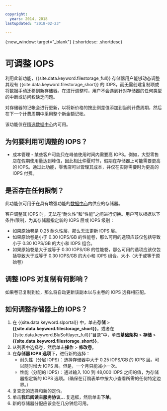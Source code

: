 ```yaml
---

copyright:
  years: 2014, 2018
lastupdated: "2018-02-23"

---
```

{:new_window: target="_blank"}
{:shortdesc: .shortdesc}

# 可调整 IOPS

利用此新功能，{{site.data.keyword.filestorage_full}} 存储器用户能够动态调整其现有 {{site.data.keyword.filestorage_short}} 的 IOPS，而无需创建复制项或将数据手动迁移到新存储器。在进行调整时，用户不会遇到针对存储器的任何类型的中断或访问权缺乏问题。 

对存储器的记帐会进行更新，以将新价格的按比例差值添加到当前计费周期，然后在下一个计费周期中采用整个新金额记帐。

该功能仅在[精选数据中心](new-ibm-block-and-file-storage-location-and-features.html)内可用。 

## 为何要利用可调整的 IOPS？

- 成本管理 - 某些客户可能只在峰值使用时间内需要高 IOPS。例如，大型零售店在假期使用量达到峰值，因此相比仲夏时节，假期在存储器上可能需要更高的 IOPS。通过此功能，零售店可以管理其成本，并仅在实际需要时为更高的 IOPS 付费。

## 是否存在任何限制？

此功能仅可用于在具有增强功能的[数据中心](new-ibm-block-and-file-storage-location-and-features.html)内供应的存储器。

客户调整其 IOPS 时，无法在“耐久性”和“性能”之间进行切换。用户可以根据以下条件/限制，为其存储器指定新的 IOPS 层或 IOPS 级别： 

- 如果原始卷是 0.25 耐久性层，那么无法更新 IOPS 层。
- 如果原始卷是小于 0.30 IOPS/GB 的性能卷，那么可用的选项应该仅包括导致小于 0.30 IOPS/GB 的大小和 IOPS 组合。 
- 如果原始卷是大于或等于 0.30 IOPS/GB 的性能卷，那么可用的选项应该仅包括导致大于或等于 0.30 IOPS/GB 的大小和 IOPS 组合。大小（大于或等于原始卷）

## 调整 IOPS 对复制有何影响？

如果卷已复制到位，那么将自动更新该副本以与主卷的 IOPS 选择相匹配。 

## 如何调整存储器上的 IOPS？

1. 在 {{site.data.keyword.slportal}} 中，单击**存储** > **{{site.data.keyword.filestorage_short}}**，或者在 {{site.data.keyword.BluSoftlayer_full}}“目录”中，单击**基础架构** > **存储** > **{{site.data.keyword.filestorage_short}}**。
2. 从列表中选择卷，然后单击**操作** > **修改卷**。
3. 在**存储器 IOPS 选项**下，进行新的选择：
    - 耐久性（分层 IOPS）：选择存储器中大于 0.25 IOPS/GB 的 IOPS 层。可以随时增大 IOPS 层。但是，一个月只能减小一次。
    - 性能（分配的 IOPS）：通过输入 100 到 48,000 IOPS 之间的值，为存储器指定新的 IOPS 选项。（确保在订购表单中按大小查看所需的任何特定边界。）
4. 复查您的选择和新的定价。
5. 单击**我已阅读主服务协议...** 复选框，然后单击**下单**。
6. 新的存储器分配应该会在几分钟后可用。

